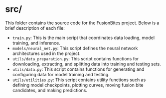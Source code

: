 # src/

This folder contains the source code for the FusionBites project. Below is a brief description of each file:

- `train.py`: This is the main script that coordinates data loading, model training, and inference.
- `models/neural_net.py`: This script defines the neural network architectures used in the project.
- `utils/data_preparation.py`: This script contains functions for downloading, extracting, and splitting data into training and testing sets.
- `utils/data.py`: This script contains functions for generating and configuring data for model training and testing.
- `utils/utilities.py`: This script contains utility functions such as defining model checkpoints, plotting curves, moving fusion bite candidates, and making predictions.
